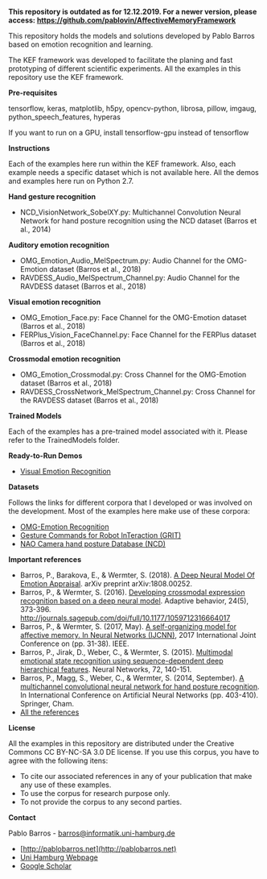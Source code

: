 **This repository is outdated as for 12.12.2019. For a newer version, please access: https://github.com/pablovin/AffectiveMemoryFramework**



This repository holds the models and solutions developed by Pablo Barros based on emotion recognition and learning.

The KEF framework was developed to facilitate the planing and fast prototyping of different scientific experiments. All the examples in this repository use the KEF framework.



**Pre-requisites**

tensorflow, keras, matplotlib, h5py, opencv-python, librosa, pillow, imgaug, python_speech_features, hyperas

If you want to run on a GPU, install tensorflow-gpu instead of tensorflow

**Instructions**

Each of the examples here run within the KEF framework. Also, each example needs a specific dataset which is not available here. All the demos and examples here run on Python 2.7.


**Hand gesture recognition**

- NCD_VisionNetwork_SobelXY.py: Multichannel Convolution Neural Network for hand posture recognition using the NCD dataset (Barros et al., 2014)

**Auditory emotion recognition**

- OMG_Emotion_Audio_MelSpectrum.py: Audio Channel for the OMG-Emotion dataset (Barros et al., 2018)
- RAVDESS_Audio_MelSpectrum_Channel.py: Audio Channel for the RAVDESS dataset (Barros et al., 2018)

**Visual emotion recognition**

- OMG_Emotion_Face.py: Face Channel for the OMG-Emotion dataset (Barros et al., 2018)
- FERPlus_Vision_FaceChannel.py: Face Channel for the FERPlus dataset (Barros et al., 2018)

**Crossmodal emotion recognition**

- OMG_Emotion_Crossmodal.py: Cross Channel for the OMG-Emotion dataset (Barros et al., 2018)
- RAVDESS_CrossNetwork_MelSpectrum_Channel.py: Cross Channel for the RAVDESS dataset (Barros et al., 2018)



**Trained Models**

 Each of the examples has a pre-trained model associated with it. Please refer to the TrainedModels folder.



**Ready-to-Run Demos**

 - [Visual Emotion Recognition](https://github.com/knowledgetechnologyuhh/EmotionRecognitionBarros/tree/master/Demos/VisualEmotionRecognition)


**Datasets**

Follows the links for different corpora that I developed or was involved on the development. Most of the examples here make use of these corpora:

- [OMG-Emotion Recognition](https://www2.informatik.uni-hamburg.de/wtm/omgchallenges/omg_emotion.html)
- [Gesture Commands for Robot InTeraction (GRIT)](https://www.inf.uni-hamburg.de/en/inst/ab/wtm/research/corpora.html)
- [NAO Camera hand posture Database (NCD)](https://www.inf.uni-hamburg.de/en/inst/ab/wtm/research/corpora.html)

**Important references**

 - Barros, P., Barakova, E., & Wermter, S. (2018). [A Deep Neural Model Of Emotion Appraisal](https://arxiv.org/abs/1808.00252). arXiv preprint arXiv:1808.00252.
 - Barros, P., & Wermter, S. (2016). [Developing crossmodal expression recognition based on a deep neural model](http://journals.sagepub.com/doi/abs/10.1177/1059712316664017). Adaptive behavior, 24(5), 373-396. http://journals.sagepub.com/doi/full/10.1177/1059712316664017
 - Barros, P., & Wermter, S. (2017, May). [A self-organizing model for affective memory. In Neural Networks (IJCNN)](https://www2.informatik.uni-hamburg.de/wtm/publications/2017/BW17/Barros-Affective_Memory_2017-Webpage.pdf), 2017 International Joint Conference on (pp. 31-38). IEEE.
 - Barros, P., Jirak, D., Weber, C., & Wermter, S. (2015). [Multimodal emotional state recognition using sequence-dependent deep hierarchical features](https://www.sciencedirect.com/science/article/pii/S0893608015001847). Neural Networks, 72, 140-151.
 - Barros, P., Magg, S., Weber, C., & Wermter, S. (2014, September). [A multichannel convolutional neural network for hand posture recognition](https://www2.informatik.uni-hamburg.de/wtm/ps/Barros_ICANN2014_CR.pdf). In International Conference on Artificial Neural Networks (pp. 403-410). Springer, Cham.
 - [All the references](https://scholar.google.com/citations?user=LU9tpkMAAAAJ)



**License**

All the examples in this repository are distributed under the Creative Commons CC BY-NC-SA 3.0 DE license. If you use this corpus, you have to agree with the following itens:

- To cite our associated references in any of your publication that make any use of these examples.
- To use the corpus for research purpose only.
- To not provide the corpus to any second parties.

**Contact**

Pablo Barros - barros@informatik.uni-hamburg.de

- [http://pablobarros.net](http://pablobarros.net)
- [Uni Hamburg Webpage](https://www.inf.uni-hamburg.de/en/inst/ab/wtm/people/barros.html)
- [Google Scholar](https://scholar.google.com/citations?user=LU9tpkMAAAAJ)
